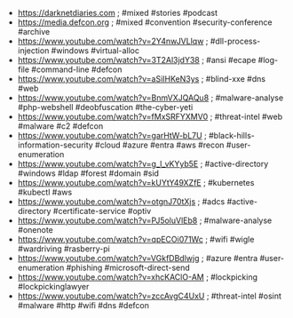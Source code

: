 * https://darknetdiaries.com ; #mixed #stories #podcast
* https://media.defcon.org ; #mixed #convention #security-conference #archive
* https://www.youtube.com/watch?v=2Y4nwJVLlqw ; #dll-process-injection #windows #virtual-alloc
* https://www.youtube.com/watch?v=3T2Al3jdY38 ; #ansi #ecape #log-file #command-line #defcon
* https://www.youtube.com/watch?v=aSiIHKeN3ys ; #blind-xxe #dns #web
* https://www.youtube.com/watch?v=BnmVXJQAQu8 ; #malware-analyse #php-webshell #deobfuscation #the-cyber-yeti
* https://www.youtube.com/watch?v=fMxSRFYXMV0 ; #threat-intel #web #malware #c2 #defcon
* https://www.youtube.com/watch?v=garHtW-bL7U ; #black-hills-information-security #cloud #azure #entra #aws #recon #user-enumeration
* https://www.youtube.com/watch?v=g_l_vKYyb5E ; #active-directory #windows #ldap #forest #domain #sid
* https://www.youtube.com/watch?v=kUYtY49XZfE ; #kubernetes #kubectl #aws
* https://www.youtube.com/watch?v=otgnJ70tXjs ; #adcs #active-directory #certificate-service #optiv
* https://www.youtube.com/watch?v=PJ5oluVlEb8 ; #malware-analyse #onenote
* https://www.youtube.com/watch?v=qpECOi071Wc ; #wifi #wigle #wardriving #rasberry-pi
* https://www.youtube.com/watch?v=VGkfDBdlwjg ; #azure #entra #user-enumeration #phishing #microsoft-direct-send
* https://www.youtube.com/watch?v=xhcKAClO-AM ; #lockpicking #lockpickinglawyer
* https://www.youtube.com/watch?v=zccAvgC4UxU ; #threat-intel #osint #malware #http #wifi #dns #defcon
